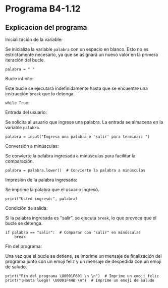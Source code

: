 # Programa B4-1.12
## Explicacion del programa 
Inicialización de la variable:

Se inicializa la variable ```palabra``` con un espacio en blanco. Esto no es estrictamente necesario, ya que se asignará un nuevo valor en la primera iteración del bucle.
```
palabra = " "
```
Bucle infinito:

Este bucle se ejecutará indefinidamente hasta que se encuentre una instrucción ```break``` que lo detenga.
```
while True:
```
Entrada del usuario:

Se solicita al usuario que ingrese una palabra. La entrada se almacena en la variable ```palabra```.
```
palabra = input("Ingresa una palabra o 'salir' para terminar: ")
```
Conversión a minúsculas:

Se convierte la palabra ingresada a minúsculas para facilitar la comparación.
```
palabra = palabra.lower()  # Convierte la palabra a minúsculas 
```
Impresión de la palabra ingresada:

Se imprime la palabra que el usuario ingresó.
```
print("Usted ingresó:", palabra)
```
Condición de salida:

Si la palabra ingresada es "salir", se ejecuta ```break```, lo que provoca que el bucle se detenga.
```
if palabra == "salir":  # Comparar con "salir" en minúsculas
    break 
```
Fin del programa:

Una vez que el bucle se detiene, se imprime un mensaje de finalización del programa junto con un emoji feliz y un mensaje de despedida con un emoji de saludo.
```
print("Fin del programa \U0001F601 \n \n")  # Imprime un emoji feliz 
print("¡Hasta luego! \U0001F44B \n")  # Imprime un emoji de saludo 
```
